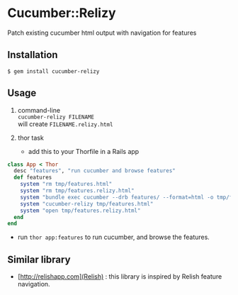 # Cucumber::Relizy

Patch existing cucumber html output with navigation for features

## Installation

    $ gem install cucumber-relizy

## Usage

1. command-line  
  `cucumber-relizy FILENAME`  
   will create `FILENAME.relizy.html`

2. thor task  
   * add this to your Thorfile in a Rails app

```ruby
class App < Thor
  desc "features", "run cucumber and browse features"
  def features
    system "rm tmp/features.html"
    system "rm tmp/features.relizy.html"
    system "bundle exec cucumber --drb features/ --format=html -o tmp/features.html"
    system "cucumber-relizy tmp/features.html"
    system "open tmp/features.relizy.html"
  end
end
```

   * run `thor app:features` to run cucumber, and browse the features.

## Similar library
   * [http://relishapp.com](Relish) : this library is inspired by Relish
     feature navigation.

